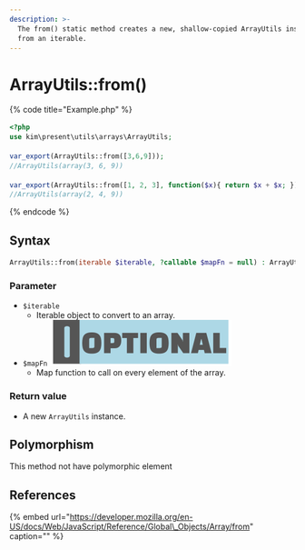 ```yaml
---
description: >-
  The from() static method creates a new, shallow-copied ArrayUtils instance
  from an iterable.
---
```


# ArrayUtils::from\(\)

{% code title="Example.php" %}
```php
<?php
use kim\present\utils\arrays\ArrayUtils;

var_export(ArrayUtils::from([3,6,9]));
//ArrayUtils(array(3, 6, 9))

var_export(ArrayUtils::from([1, 2, 3], function($x){ return $x + $x; }));
//ArrayUtils(array(2, 4, 9))
```
{% endcode %}

## Syntax

```php
ArrayUtils::from(iterable $iterable, ?callable $mapFn = null) : ArrayUtils
```

### Parameter

* `$iterable` 
  * Iterable object to convert to an array.
* `$mapFn`  ![](../.gitbook/assets/badge_optional.svg) 
  * Map function to call on every element of the array.

### Return value

* A new `ArrayUtils` instance.

## Polymorphism

This method not have polymorphic element

## References

{% embed url="https://developer.mozilla.org/en-US/docs/Web/JavaScript/Reference/Global\_Objects/Array/from" caption="" %}

